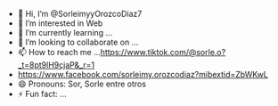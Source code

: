 - 👋 Hi, I’m @SorleimyyOrozcoDiaz7
- 👀 I’m interested in Web
- 🌱 I’m currently learning ...
- 💞️ I’m looking to collaborate on ...
- 📫 How to reach me ...https://www.tiktok.com/@sorle.o?_t=8pt9lH9cjaP&_r=1
- https://www.facebook.com/sorleimy.orozcodiaz?mibextid=ZbWKwL
- 😄 Pronouns: Sor, Sorle entre otros
- ⚡ Fun fact: ...

<!---
Sorleimy Orozco Diaz is a ✨ special ✨ repository because its `README.md` (this file) appears on your GitHub profile.
You can click the Preview link to take a look at your changes.
--->
